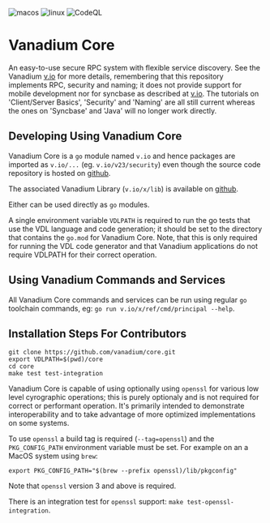 ![macos](https://github.com/vanadium/core/actions/workflows/macos.yml/badge.svg)
![linux](https://github.com/vanadium/core/actions/workflows/linux.yml/badge.svg)
![CodeQL](https://github.com/vanadium/core/actions/workflows/codeql.yml/badge.svg)

# Vanadium Core

An easy-to-use secure RPC system with flexible service discovery. See the
Vanadium [v.io](https://v.io) for more details, remembering that this repository
implements RPC, security and naming; it does not provide support for mobile
development nor for syncbase as described at [v.io](https://v.io). The tutorials
on 'Client/Server Basics', 'Security' and 'Naming' are all still current whereas
the ones on 'Syncbase' and 'Java' will no longer work directly.

## Developing Using Vanadium Core

Vanadium Core is a ```go``` module named ```v.io``` and hence packages are
imported as ```v.io/...``` (eg. ```v.io/v23/security```) even though the source
code repository is hosted on [github](https://github.com/vanadium/core).

The associated Vanadium Library (```v.io/x/lib```) is available on
[github](https://github.com/vanadium/go.lib).

Either can be used directly as ```go``` modules.

A single environment variable ```VDLPATH``` is required to run the go tests that
use the VDL language and code generation; it should be set to the directory
that contains the ```go.mod``` for Vanadium Core. Note, that this is only
required for running the VDL code generator and that Vanadium applications
do not require VDLPATH for their correct operation.

## Using Vanadium Commands and Services

All Vanadium Core commands and services can be run using regular ```go``` toolchain
commands, eg: ```go run v.io/x/ref/cmd/principal --help```.

## Installation Steps For Contributors

```
git clone https://github.com/vanadium/core.git
export VDLPATH=$(pwd)/core
cd core
make test test-integration
```

Vanadium Core is capable of using optionally using ```openssl``` for various low level
cyrographic operations; this is purely optionaly and is not required for correct or
performant operation. It's primarily intended to demonstrate interoperability and
to take advantage of more optimized implementations on some systems.

To use ```openssl``` a build tag is required (```--tag=openssl```) and the
```PKG_CONFIG_PATH``` environment variable must be set. For example on an
a MacOS system using ```brew```:

```
export PKG_CONFIG_PATH="$(brew --prefix openssl)/lib/pkgconfig"
```

Note that ```openssl``` version 3 and above is required.

There is an integration test for ```openssl``` support: ```make test-openssl-integration```.



